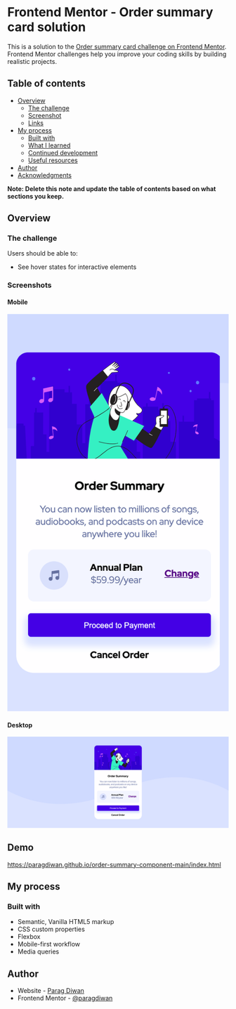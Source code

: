 # Frontend Mentor - Order summary card solution

This is a solution to the [Order summary card challenge on Frontend Mentor](https://www.frontendmentor.io/challenges/order-summary-component-QlPmajDUj). Frontend Mentor challenges help you improve your coding skills by building realistic projects. 

## Table of contents

- [Overview](#overview)
  - [The challenge](#the-challenge)
  - [Screenshot](#screenshot)
  - [Links](#links)
- [My process](#my-process)
  - [Built with](#built-with)
  - [What I learned](#what-i-learned)
  - [Continued development](#continued-development)
  - [Useful resources](#useful-resources)
- [Author](#author)
- [Acknowledgments](#acknowledgments)

**Note: Delete this note and update the table of contents based on what sections you keep.**

## Overview

### The challenge

Users should be able to:

- See hover states for interactive elements

### Screenshots

#### Mobile
![](./screens/_Users_mobile.png)

#### Desktop
![](./screens/_Users_desktop.png)

## Demo
https://paragdiwan.github.io/order-summary-component-main/index.html

## My process

### Built with

- Semantic, Vanilla HTML5 markup
- CSS custom properties
- Flexbox
- Mobile-first workflow
- Media queries


## Author

- Website - [Parag Diwan](https://github.com/paragdiwan)
- Frontend Mentor - [@paragdiwan](https://www.frontendmentor.io/profile/paragdiwan)



